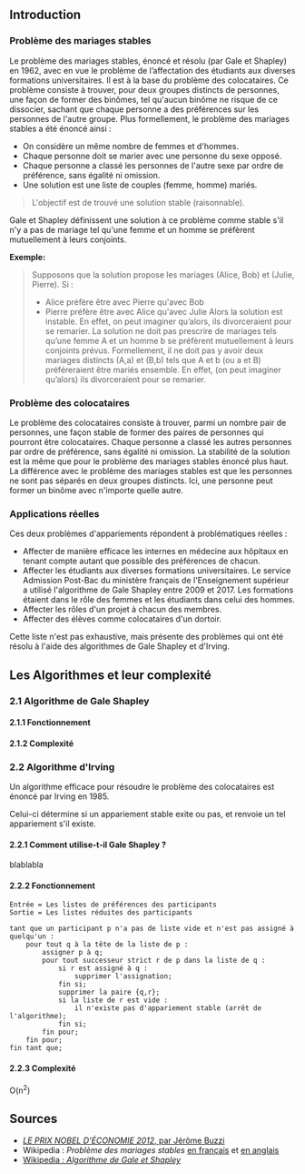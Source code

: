 ## Introduction

### Problème des mariages stables

Le problème des mariages stables, énoncé et résolu (par Gale et Shapley) en 1962, avec en vue le problème de l’affectation des étudiants aux diverses formations universitaires. Il est à la base du problème des colocataires.
Ce problème consiste à trouver, pour deux groupes distincts de personnes, une façon de former des binômes, tel qu'aucun binôme ne risque de ce dissocier, sachant que chaque personne a des préférences sur les personnes de l'autre groupe.
Plus formellement, le problème des mariages stables a été énoncé ainsi :

- On considère un même nombre de femmes et d'hommes.
- Chaque personne doit se marier avec une personne du sexe opposé.
- Chaque personne a classé les personnes de l'autre sexe par ordre de préférence, sans égalité ni omission.
- Une solution est une liste de couples (femme, homme) mariés.

> L'objectif est de trouvé une solution stable (raisonnable).

Gale et Shapley définissent une solution à ce problème comme stable s'il n'y a pas de mariage tel qu'une femme et un homme se préfèrent mutuellement à leurs conjoints.

**Exemple:**

> Supposons que la solution propose les mariages (Alice, Bob) et (Julie, Pierre). Si :
>
> - Alice préfère être avec Pierre qu'avec Bob
> - Pierre préfère être avec Alice qu'avec Julie
>   Alors la solution est instable. En effet, on peut imaginer qu’alors, ils divorceraient pour se remarier.
>   La solution ne doit pas prescrire de mariages tels qu’une femme A et un homme b se préfèrent mutuellement à leurs conjoints prévus. Formellement, il ne doit pas y avoir deux mariages distincts (A,a) et (B,b) tels que A et b (ou a et B) préféreraient être mariés ensemble. En effet, (on peut imaginer qu’alors) ils divorceraient pour se remarier.

### Problème des colocataires

Le problème des colocataires consiste à trouver, parmi un nombre pair de personnes, une façon stable de former des paires de personnes qui pourront être colocataires. Chaque personne a classé les autres personnes par ordre de préférence, sans égalité ni omission. La stabilité de la solution est la même que pour le problème des mariages stables énoncé plus haut.
La différence avec le problème des mariages stables est que les personnes ne sont pas séparés en deux groupes distincts. Ici, une personne peut former un binôme avec n'importe quelle autre.

### Applications réelles

Ces deux problèmes d'appariements répondent à problématiques réelles :

- Affecter de manière efficace les internes en médecine aux hôpitaux en tenant compte autant que possible des préférences de chacun.
- Affecter les étudiants aux diverses formations universitaires. Le service Admission Post-Bac du ministère français de l'Enseignement supérieur a utilisé l'algorithme de Gale Shapley entre 2009 et 2017. Les formations étaient dans le rôle des femmes et les étudiants dans celui des hommes.
- Affecter les rôles d'un projet à chacun des membres.
- Affecter des élèves comme colocataires d'un dortoir.

Cette liste n'est pas exhaustive, mais présente des problèmes qui ont été résolu à l'aide des algorithmes de Gale Shapley et d'Irving.

## Les Algorithmes et leur complexité

### 2.1 Algorithme de Gale Shapley

#### 2.1.1 Fonctionnement

#### 2.1.2 Complexité

### 2.2 Algorithme d'Irving

Un algorithme efficace pour résoudre le problème des colocataires est énoncé par Irving en 1985.

Celui-ci détermine si un appariement stable exite ou pas, et renvoie un tel appariement s'il existe.

#### 2.2.1 Comment utilise-t-il Gale Shapley ?

blablabla

#### 2.2.2 Fonctionnement

```
Entrée = Les listes de préférences des participants
Sortie = Les listes réduites des participants

tant que un participant p n'a pas de liste vide et n'est pas assigné à quelqu'un :
    pour tout q à la tête de la liste de p :
        assigner p à q;
        pour tout successeur strict r de p dans la liste de q :
            si r est assigné à q :
                supprimer l'assignation;
            fin si;
            supprimer la paire {q,r};
            si la liste de r est vide :
                il n'existe pas d'appariement stable (arrêt de l'algorithme);
            fin si;
        fin pour;
    fin pour;
fin tant que;
```

#### 2.2.3 Complexité

O(n<sup>2</sup>)

## Sources

- [_LE PRIX NOBEL D’ÉCONOMIE 2012_, par Jérôme Buzzi](https://images.math.cnrs.fr/Le-prix-Nobel-d-economie-2012.html?lang=fr#menu)
- Wikipedia : _Problème des mariages stables_ [en français](https://fr.wikipedia.org/wiki/Probl%C3%A8me_des_mariages_stables) et [en anglais](https://en.wikipedia.org/wiki/Stable_marriage_problem)
- [Wikipedia : _Algorithme de Gale et Shapley_](https://fr.wikipedia.org/wiki/Algorithme_de_Gale_et_Shapley)

